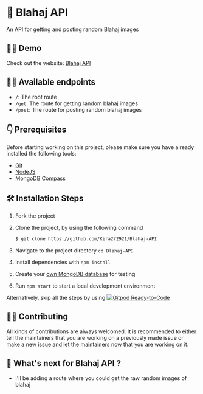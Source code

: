 # 🦈 Blahaj API
An API for getting and posting random Blahaj images 

## 👨‍💻 Demo

Check out the website: [Blahaj API](https://blahaj-api.herokuapp.com/)

## 👨‍💻 Available endpoints

- `/`: The root route
- `/get`: The route for getting random blahaj images
- `/post`: The route for posting random blahaj images

## 👇 Prerequisites

Before starting working on this project, please make sure you have already installed the following tools:

- [Git](https://git-scm.com/downloads)
- [NodeJS](https://nodejs.org/en/download/)
- [MongoDB Compass](https://www.mongodb.com/try/download/compass)

## 🛠️ Installation Steps

1. Fork the project
2. Clone the project, by using the following command

   ```bash
   $ git clone https://github.com/Kira272921/Blahaj-API
   ```
3. Navigate to the project directory `cd Blahaj-API`
4. Install dependencies with `npm install`
5. Create your [own MongoDB database](https://www.mongodb.com/basics/create-database) for testing
6. Run `npm start` to start a local development environment

Alternatively, skip all the steps by using [![Gitpod Ready-to-Code](https://img.shields.io/badge/Gitpod-Ready--to--Code-blue?logo=gitpod)](https://gitpod.io/#https://github.com/ASEAN-Build-The-Earth/ASEAN-API-V2)

## 👨‍💻 Contributing

All kinds of contributions are always welcomed. It is recommended to either tell the maintainers that you are working on a previously made issue or make a new issue and let the maintainers now that you are working on it.

## 🤔 What's next for Blahaj API ?

- I'll be adding a route where you could get the raw random images of blahaj
